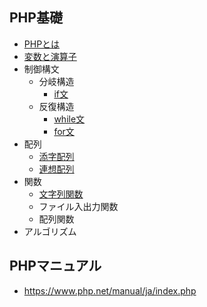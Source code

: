 ## PHP基礎

+ [PHPとは](01_php.md)
+ [変数と演算子](02_php.md)
+ 制御構文
  + 分岐構造
    + [if文](03_php.md)
  + 反復構造
    + [while文](04_php.md)
    + [for文](05_php.md)
+ 配列
  + [添字配列](06_php.md)
  + [連想配列](07_php.md)
+ 関数
  + [文字列関数](08_php.md)
  + ファイル入出力関数
  + 配列関数
+ アルゴリズム

## PHPマニュアル

+ https://www.php.net/manual/ja/index.php

